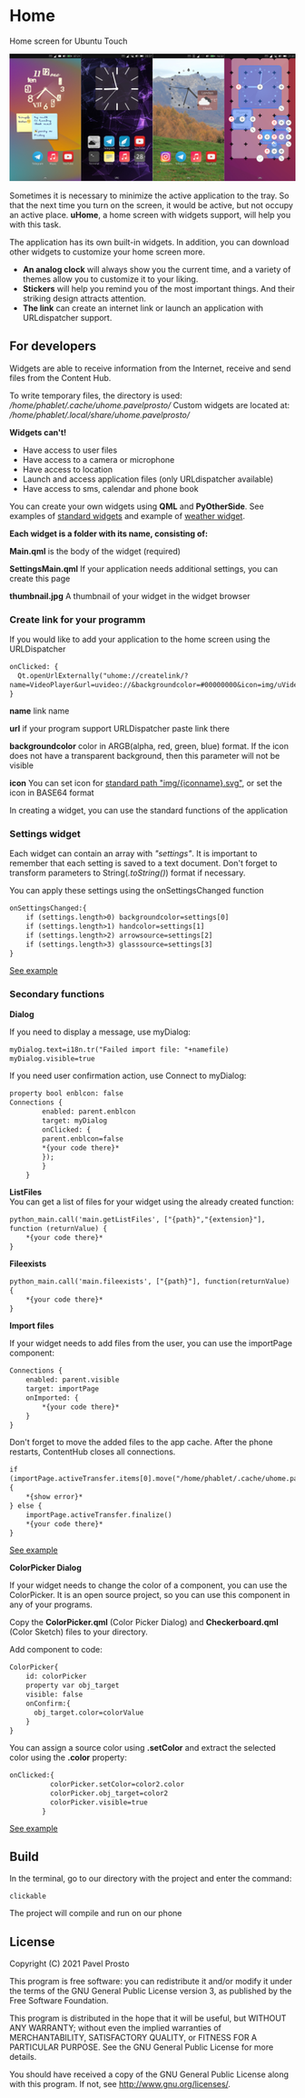 # Home

Home screen for Ubuntu Touch

![screenshot.jpg](_resources/screenshot.jpg)

Sometimes it is necessary to minimize the active application to the tray. So that the next time you turn on the screen, it would be active, but not occupy an active place. **uHome**, a home screen with widgets support, will help you with this task.

The application has its own built-in widgets. In addition, you can download other widgets to customize your home screen more.
- **An analog clock** will always show you the current time, and a variety of themes allow you to customize it to your liking.
- **Stickers** will help you remind you of the most important things. And their striking design attracts attention.
- **The link** can create an internet link or launch an application with URLdispatcher support.

## For developers
Widgets are able to receive information from the Internet, receive and send files from the Content Hub.

To write temporary files, the directory is used:
*/home/phablet/.cache/uhome.pavelprosto/*
Custom widgets are located at:
*/home/phablet/.local/share/uhome.pavelprosto/*

**Widgets can't!**
- Have access to user files
- Have access to a camera or microphone
- Have access to location
- Launch and access application files (only URLdispatcher available)
- Have access to sms, calendar and phone book

You can create your own widgets using **QML** and **PyOtherSide**. See examples of [standard widgets](https://github.com/pavelprosto94/uHome/tree/main/src) and example of [weather widget](https://github.com/pavelprosto94/openweatermapwidget).

**Each widget is a folder with its name, consisting of:**

**Main.qml** is the body of the widget (required)

**SettingsMain.qml** If your application needs additional settings, you can create this page

**thumbnail.jpg** A thumbnail of your widget in the widget browser

### Create link for your programm
If you would like to add your application to the home screen using the URLDispatcher

    onClicked: {
      Qt.openUrlExternally("uhome://createlink/?name=VideoPlayer&url=uvideo://&backgroundcolor=#00000000&icon=img/uVideo.svg")
    }

  **name** link name
  
  **url** if your program support URLDispatcher paste link there

  **backgroundcolor** color in ARGB(alpha, red, green, blue) format. If the icon does not have a transparent background, then this parameter will not be visible

  **icon** You can set icon for [standard path "img/{iconname}.svg"](https://github.com/pavelprosto94/uHome/tree/master/src/Link/img), or set the icon in BASE64 format


In creating a widget, you can use the standard functions of the application

### Settings widget
Each widget can contain an array with *"settings"*. It is important to remember that each setting is saved to a text document. Don't forget to transform parameters to String(*.toString()*) format if necessary.

You can apply these settings using the onSettingsChanged function

    onSettingsChanged:{
        if (settings.length>0) backgroundcolor=settings[0]
        if (settings.length>1) handcolor=settings[1]
        if (settings.length>2) arrowsource=settings[2]
        if (settings.length>3) glasssource=settings[3]
    }

[See example](https://github.com/pavelprosto94/uHome/blob/master/src/Analog%20Clock/Main.qml)

### Secondary functions
**Dialog**

If you need to display a message, use myDialog:

    myDialog.text=i18n.tr("Failed import file: "+namefile)
    myDialog.visible=true

If you need user confirmation action, use Connect to myDialog:

    property bool enblcon: false
    Connections {
            enabled: parent.enblcon
            target: myDialog
            onClicked: { 
            parent.enblcon=false
            *{your code there}*
            });
            }
        }
    
**ListFiles**    
You can get a list of files for your widget using the already created function:

    python_main.call('main.getListFiles', ["{path}","{extension}"], function (returnValue) {
        *{your code there}*
    }

**Fileexists**

    python_main.call('main.fileexists', ["{path}"], function(returnValue) {
        *{your code there}*
    }

**Import files**

If your widget needs to add files from the user, you can use the importPage component:

    Connections {
        enabled: parent.visible
        target: importPage
        onImported: { 
            *{your code there}*
        }
    }

Don't forget to move the added files to the app cache. After the phone restarts, ContentHub closes all connections.

    if (importPage.activeTransfer.items[0].move("/home/phablet/.cache/uhome.pavelprosto/")==false) {
        *{show error}*
    } else {
        importPage.activeTransfer.finalize()
        *{your code there}*
    }

[See example](https://github.com/pavelprosto94/uHome/blob/master/src/Link/SettingsMain.qml#L273)

**ColorPicker Dialog**

If your widget needs to change the color of a component, you can use the ColorPicker. It is an open source project, so you can use this component in any of your programs.

Copy the **ColorPicker.qml** (Color Picker Dialog) and **Checkerboard.qml** (Color Sketch) files to your directory.

Add component to code:

    ColorPicker{
        id: colorPicker
        property var obj_target
        visible: false
        onConfirm:{
          obj_target.color=colorValue
        }
    }

You can assign a source color using **.setColor** and extract the selected color using the **.color** property:

    onClicked:{
              colorPicker.setColor=color2.color
              colorPicker.obj_target=color2
              colorPicker.visible=true
            }

[See example](https://github.com/pavelprosto94/uHome/blob/master/src/Analog%20Clock/SettingsMain.qml#L140)

## Build
In the terminal, go to our directory with the project and enter the command:
    
    clickable
    
The project will compile and run on our phone
## License

Copyright (C) 2021  Pavel Prosto

This program is free software: you can redistribute it and/or modify it under the terms of the GNU General Public License version 3, as published
by the Free Software Foundation.

This program is distributed in the hope that it will be useful, but WITHOUT ANY WARRANTY; without even the implied warranties of MERCHANTABILITY, SATISFACTORY QUALITY, or FITNESS FOR A PARTICULAR PURPOSE.  See the GNU General Public License for more details.

You should have received a copy of the GNU General Public License along with this program.  If not, see <http://www.gnu.org/licenses/>.
